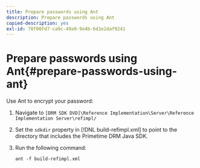 ```yaml
---
title: Prepare passwords using Ant
description: Prepare passwords using Ant
copied-description: yes
exl-id: 78f00fd7-ca9c-49a9-9e4b-6d1e2daf9241
---
```

# Prepare passwords using Ant{#prepare-passwords-using-ant}

Use Ant to encrypt your password: 

1. Navigate to `[DRM SDK DVD]\Reference Implementation\Server\Reference Implementation Server\refimpl/`
1. Set the `sdkdir` property in [!DNL build-refimpl.xml] to point to the directory that includes the Primetime DRM Java SDK.
1. Run the following command:

   ```
   ant -f build-refimpl.xml
   ```
